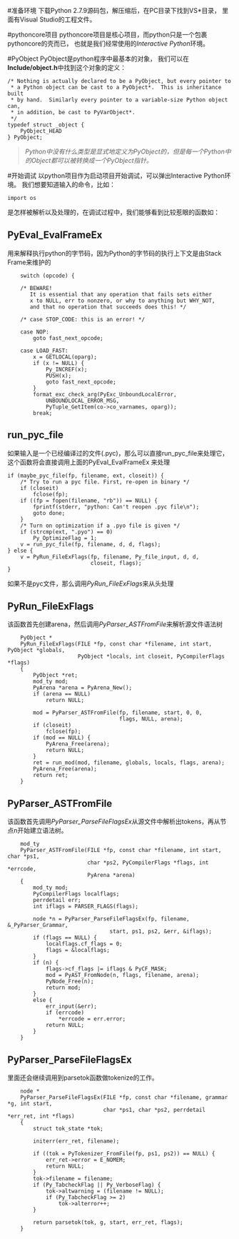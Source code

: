 #准备环境
下载Python 2.7.9源码包，解压缩后，在PC目录下找到VS*目录，
里面有Visual Studio的工程文件。

#pythoncore项目
pythoncore项目是核心项目，而python只是一个包裹pythoncore的壳而已，
也就是我们经常使用的*Interactive Python*环境。

#PyObject
PyObject是python程序中最基本的对象，
我们可以在**Include/object.h**中找到这个对象的定义：

    /* Nothing is actually declared to be a PyObject, but every pointer to
     * a Python object can be cast to a PyObject*.  This is inheritance built
     * by hand.  Similarly every pointer to a variable-size Python object can,
     * in addition, be cast to PyVarObject*.
     */
    typedef struct _object {
        PyObject_HEAD
    } PyObject;

>*Python中没有什么类型是显式地定义为PyObject的，但是每一个Python中的Object都可以被转换成一个PyObject指针。*

#开始调试
以python项目作为启动项目开始调试，可以弹出Interactive Python环境。
我们想要知道输入的命令，比如：
    
    import os

是怎样被解析以及处理的，在调试过程中，我们能够看到比较惹眼的函数如：
## PyEval_EvalFrameEx 
用来解释执行python的字节码，因为Python的字节码的执行上下文是由Stack Frame来维护的

        switch (opcode) {

        /* BEWARE!
           It is essential that any operation that fails sets either
           x to NULL, err to nonzero, or why to anything but WHY_NOT,
           and that no operation that succeeds does this! */

        /* case STOP_CODE: this is an error! */

        case NOP:
            goto fast_next_opcode;

        case LOAD_FAST:
            x = GETLOCAL(oparg);
            if (x != NULL) {
                Py_INCREF(x);
                PUSH(x);
                goto fast_next_opcode;
            }
            format_exc_check_arg(PyExc_UnboundLocalError,
                UNBOUNDLOCAL_ERROR_MSG,
                PyTuple_GetItem(co->co_varnames, oparg));
            break;

## run\_pyc_file 
如果输入是一个已经编译过的文件(.pyc)，那么可以直接run\_pyc_file来处理它，这个函数将会直接调用上面的PyEval_EvalFrameEx
来处理

    if (maybe_pyc_file(fp, filename, ext, closeit)) {
        /* Try to run a pyc file. First, re-open in binary */
        if (closeit)
            fclose(fp);
        if ((fp = fopen(filename, "rb")) == NULL) {
            fprintf(stderr, "python: Can't reopen .pyc file\n");
            goto done;
        }
        /* Turn on optimization if a .pyo file is given */
        if (strcmp(ext, ".pyo") == 0)
            Py_OptimizeFlag = 1;
        v = run_pyc_file(fp, filename, d, d, flags);
    } else {
        v = PyRun_FileExFlags(fp, filename, Py_file_input, d, d,
                              closeit, flags);
    }

如果不是pyc文件，那么调用*PyRun_FileExFlags*来从头处理

## PyRun_FileExFlags
该函数首先创建arena，然后调用*PyParser_ASTFromFile*来解析源文件语法树

        PyObject *
        PyRun_FileExFlags(FILE *fp, const char *filename, int start, PyObject *globals,
                          PyObject *locals, int closeit, PyCompilerFlags *flags)
        {
            PyObject *ret;
            mod_ty mod;
            PyArena *arena = PyArena_New();
            if (arena == NULL)
                return NULL;

            mod = PyParser_ASTFromFile(fp, filename, start, 0, 0,
                                       flags, NULL, arena);
            if (closeit)
                fclose(fp);
            if (mod == NULL) {
                PyArena_Free(arena);
                return NULL;
            }
            ret = run_mod(mod, filename, globals, locals, flags, arena);
            PyArena_Free(arena);
            return ret;
        }

## PyParser_ASTFromFile
该函数首先调用*PyParser_ParseFileFlagsEx*从源文件中解析出tokens，再从节点n开始建立语法树。

        mod_ty
        PyParser_ASTFromFile(FILE *fp, const char *filename, int start, char *ps1,
                             char *ps2, PyCompilerFlags *flags, int *errcode,
                             PyArena *arena)
        {
            mod_ty mod;
            PyCompilerFlags localflags;
            perrdetail err;
            int iflags = PARSER_FLAGS(flags);

            node *n = PyParser_ParseFileFlagsEx(fp, filename, &_PyParser_Grammar,
                                    start, ps1, ps2, &err, &iflags);
            if (flags == NULL) {
                localflags.cf_flags = 0;
                flags = &localflags;
            }
            if (n) {
                flags->cf_flags |= iflags & PyCF_MASK;
                mod = PyAST_FromNode(n, flags, filename, arena);
                PyNode_Free(n);
                return mod;
            }
            else {
                err_input(&err);
                if (errcode)
                    *errcode = err.error;
                return NULL;
            }
        }

## PyParser_ParseFileFlagsEx
里面还会继续调用到parsetok函数做tokenize的工作。

        node *
        PyParser_ParseFileFlagsEx(FILE *fp, const char *filename, grammar *g, int start,
                                  char *ps1, char *ps2, perrdetail *err_ret, int *flags)
        {
            struct tok_state *tok;

            initerr(err_ret, filename);

            if ((tok = PyTokenizer_FromFile(fp, ps1, ps2)) == NULL) {
                err_ret->error = E_NOMEM;
                return NULL;
            }
            tok->filename = filename;
            if (Py_TabcheckFlag || Py_VerboseFlag) {
                tok->altwarning = (filename != NULL);
                if (Py_TabcheckFlag >= 2)
                    tok->alterror++;
            }

            return parsetok(tok, g, start, err_ret, flags);
        }

